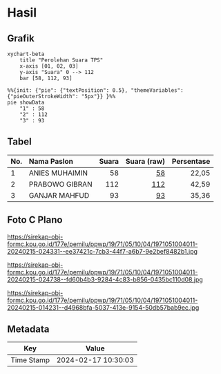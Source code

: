 # Hasil

## Grafik

```mermaid
xychart-beta
    title "Perolehan Suara TPS"
    x-axis [01, 02, 03]
    y-axis "Suara" 0 --> 112
    bar [58, 112, 93]
```

```mermaid
%%{init: {"pie": {"textPosition": 0.5}, "themeVariables": {"pieOuterStrokeWidth": "5px"}} }%%
pie showData
    "1" : 58
    "2" : 112
    "3" : 93
```

## Tabel

| No. | Nama Paslon    | Suara | Suara (raw) | Persentase |
|:--- |:-------------- | -----:| -----------:| ----------:|
| 1   | ANIES MUHAIMIN | 58    | [58][p-1]   | 22,05      |
| 2   | PRABOWO GIBRAN | 112   | [112][p-2]  | 42,59      |
| 3   | GANJAR MAHFUD  | 93    | [93][p-3]   | 35,36      |


[p-1]: https://github.com/gigit-pemilu/pemilu-2024-19-kepulauan-bangka-belitung/blob/main/pilpres/hitung-suara/sub/19-kepulauan-bangka-belitung/sub/71-kota-pangkal-pinang/sub/05-gerunggang/sub/1004-bukit-sari/sub/011-tps/sub/paslon-1.txt
[p-2]: https://github.com/gigit-pemilu/pemilu-2024-19-kepulauan-bangka-belitung/blob/main/pilpres/hitung-suara/sub/19-kepulauan-bangka-belitung/sub/71-kota-pangkal-pinang/sub/05-gerunggang/sub/1004-bukit-sari/sub/011-tps/sub/paslon-2.txt
[p-3]: https://github.com/gigit-pemilu/pemilu-2024-19-kepulauan-bangka-belitung/blob/main/pilpres/hitung-suara/sub/19-kepulauan-bangka-belitung/sub/71-kota-pangkal-pinang/sub/05-gerunggang/sub/1004-bukit-sari/sub/011-tps/sub/paslon-3.txt

## Foto C Plano

https://sirekap-obj-formc.kpu.go.id/177e/pemilu/ppwp/19/71/05/10/04/1971051004011-20240215-024331--ee37421c-7cb3-44f7-a6b7-9e2bef8482b1.jpg

https://sirekap-obj-formc.kpu.go.id/177e/pemilu/ppwp/19/71/05/10/04/1971051004011-20240215-024738--fd60b4b3-9284-4c83-b856-0435bc110d08.jpg

https://sirekap-obj-formc.kpu.go.id/177e/pemilu/ppwp/19/71/05/10/04/1971051004011-20240215-014231--d4968bfa-5037-413e-9154-50db57bab9ec.jpg


## Metadata

| Key        | Value               |
| ---------- | ------------------- |
| Time Stamp | 2024-02-17 10:30:03 |



